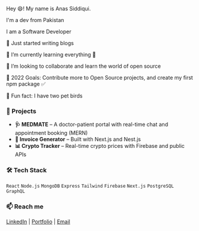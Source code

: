 Hey 😄! My name is Anas Siddiqui. 

I'm a dev from Pakistan

I am a Software Developer

🔭 Just started writing blogs

🌱 I’m currently learning everything 🤣

👯 I’m looking to collaborate and learn the world of open source

🥅 2022 Goals: Contribute more to Open Source projects, and create my first npm package ✅

🦜 Fun fact: I have two pet birds



### 🚀 Projects
- **🩺 MEDMATE** – A doctor-patient portal with real-time chat and appointment booking (MERN)
- **🧾 Invoice Generator** – Built with Next.js and Nest.js
- **📊 Crypto Tracker** – Real-time crypto prices with Firebase and public APIs

### 🛠 Tech Stack
`React` `Node.js` `MongoDB` `Express` `Tailwind` `Firebase` `Next.js` `PostgreSQL` `GraphQL`

### 📫 Reach me
[LinkedIn](https://www.linkedin.com/in/anssiddiqui/) | [Portfolio](https://my-portfolio-8fdl.vercel.app/) | [Email](anas.siddiqui7707@gmail.com)
